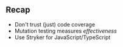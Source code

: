 ## Recap

* Don't trust (just) code coverage
* Mutation testing measures *effectiveness*
* Use Stryker for JavaScript/TypeScript
